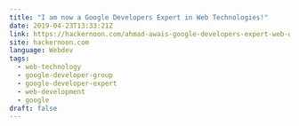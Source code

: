 ```yaml
---
title: "I am now a Google Developers Expert in Web Technologies!"
date: 2019-04-23T13:33:21Z
link: https://hackernoon.com/ahmad-awais-google-developers-expert-web-de2997832a?source=rss----3a8144eabfe3---4
site: hackernoon.com
language: Webdev
tags:
  - web-technology
  - google-developer-group
  - google-developer-expert
  - web-development
  - google
draft: false
---
```

